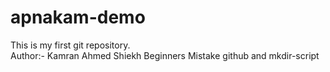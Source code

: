 # apnakam-demo
This is my first git repository.
<br>
Author:- Kamran Ahmed Shiekh 
Beginners Mistake github and mkdir-script 
